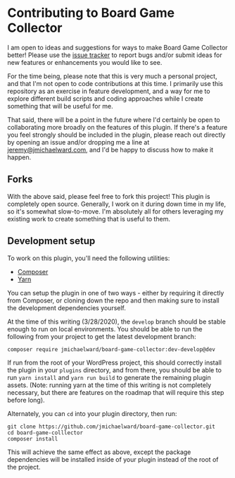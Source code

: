 # Contributing to Board Game Collector
I am open to ideas and suggestions for ways to make Board Game Collector 
better! Please use the [issue tracker](https://github.com/jmichaelward/board-game-collector/issues)
to report bugs and/or submit ideas for new features or enhancements you
would like to see.

For the time being, please note that this is very much a personal project, 
and that I'm not open to code contributions at this time. I primarily use
this repository as an exercise in feature development, and a way for me
to explore different build scripts and coding approaches while I create 
something that will be useful for me.

That said, there will be a point in the future where I'd certainly be 
open to collaborating more broadly on the features of this plugin. If 
there's a feature you feel strongly should be included in the plugin,
please reach out directly by opening an issue and/or dropping me a line
at [jeremy@jmichaelward.com](mailto:jeremy@jmichaelward.com), and I'd be
happy to discuss how to make it happen.

## Forks
With the above said, please feel free to fork this project! This plugin
is completely open source. Generally, I work on it during down time in my
life, so it's somewhat slow-to-move. I'm absolutely all for others 
leveraging my existing work to create something that is useful to them.

## Development setup
To work on this plugin, you'll need the following utilities:
- [Composer](https://getcomposer.org)
- [Yarn](https://yarnpkg.com)

You can setup the plugin in one of two ways - either by requiring it
directly from Composer, or cloning down the repo and then making sure
to install the development dependencies yourself.

At the time of this writing (3/28/2020), the `develop` branch should
be stable enough to run on local environments. You should be able to 
run the following from your project to get the latest development branch:

`composer require jmichaelward/board-game-collector:dev-develop@dev`

If run from the root of your WordPress project, this should correctly install
the plugin in your `plugins` directory, and from there, you should be able
to run `yarn install` and `yarn run build` to generate the remaining plugin 
assets. (Note: running yarn at the time of this writing is not completely necessary,
but there are features on the roadmap that will require this step before long).

Alternately, you can `cd` into your plugin directory, then run:

```
git clone https://github.com/jmichaelward/board-game-collector.git
cd board-game-colllector
composer install
```

This will achieve the same effect as above, except the package dependencies
will be installed inside of your plugin instead of the root of the project.
